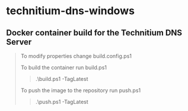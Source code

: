 # technitium-dns-windows
## Docker container build for the Technitium DNS Server
> To modify properties change build.config.ps1
>
> To build the container run build.ps1
>
> > .\build.ps1 -TagLatest
>
> To push the image to the repository run push.ps1
>
> > .\push.ps1 -TagLatest
